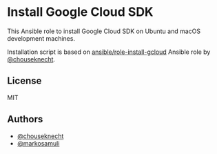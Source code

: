 Install Google Cloud SDK
========================

This Ansible role to install Google Cloud SDK on Ubuntu and macOS development machines.

Installation script is based on [ansible/role-install-gcloud](https://github.com/ansible/role-install-gcloud) Ansible role by  [@chouseknecht](https://github.com/chouseknecht).

License
-------

MIT

Authors
-------

- [@chouseknecht](https://github.com/chouseknecht)
- [@markosamuli](https://github.com/markosamuli)
